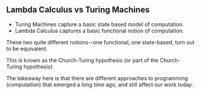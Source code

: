 ## Lambda Calculus vs Turing Machines

- Turing Machines capture a basic state based model of computation.
- Lambda Calculus captures a basic functional notion of computation.

These two quite different notions--one functional, one state-based, turn out to be equivalent.

This is known as the Church-Turing hypothesis (or part of the Church-Turing hypothesis)

The takeaway here is that there are different approaches to programming (computation) that emerged a long time ago, and still affect our work today.
